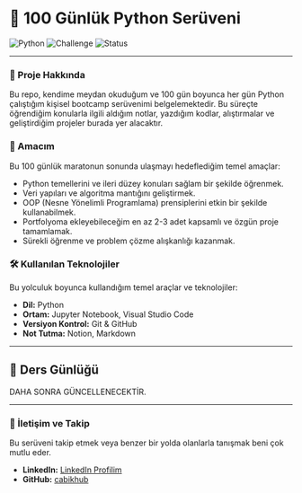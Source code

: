 # 🐍 100 Günlük Python Serüveni

![Python](https://img.shields.io/badge/Python-3.11%2B-blue?logo=python)
![Challenge](https://img.shields.io/badge/Challenge-100_Days_of_Code-orange)
![Status](https://img.shields.io/badge/Status-It_Continues...-brightgreen)


---

### 📖 Proje Hakkında

Bu repo, kendime meydan okuduğum ve 100 gün boyunca her gün Python çalıştığım kişisel bootcamp serüvenimi belgelemektedir. Bu süreçte öğrendiğim konularla ilgili aldığım notlar, yazdığım kodlar, alıştırmalar ve geliştirdiğim projeler burada yer alacaktır.

### 🎯 Amacım

Bu 100 günlük maratonun sonunda ulaşmayı hedeflediğim temel amaçlar:

-   Python temellerini ve ileri düzey konuları sağlam bir şekilde öğrenmek.
-   Veri yapıları ve algoritma mantığını geliştirmek.
-   OOP (Nesne Yönelimli Programlama) prensiplerini etkin bir şekilde kullanabilmek.
-   Portfolyoma ekleyebileceğim en az 2-3 adet kapsamlı ve özgün proje tamamlamak.
-   Sürekli öğrenme ve problem çözme alışkanlığı kazanmak.

### 🛠️ Kullanılan Teknolojiler

Bu yolculuk boyunca kullandığım temel araçlar ve teknolojiler:

-   **Dil:** Python
-   **Ortam:** Jupyter Notebook, Visual Studio Code
-   **Versiyon Kontrol:** Git & GitHub
-   **Not Tutma:** Notion, Markdown

---

## 🚀 Ders Günlüğü

DAHA SONRA GÜNCELLENECEKTİR.

---

### 🔗 İletişim ve Takip

Bu serüveni takip etmek veya benzer bir yolda olanlarla tanışmak beni çok mutlu eder.

-   **LinkedIn:** [LinkedIn Profilim](https://www.linkedin.com/in/emirhan-%C3%A7ab%C4%B1k-652594370/)
-   **GitHub:** [cabikhub](https://github.com/Cabikhub)

